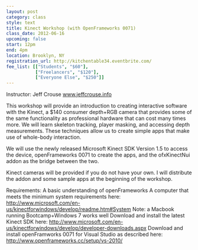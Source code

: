 ```yaml
---
layout: post
category: class
style: text
title: Kinect Workshop (with OpenFrameworks 0071)
class_date: 2012-06-16
upcoming: false
start: 12pm
end: 4pm
location: Brooklyn, NY
registration_url: http://kitchentable34.eventbrite.com/
fee_list: [["Students", "$60"],
           ["Freelancers", "$120"],
           ["Everyone Else", "$250"]]
---
```

Instructor: Jeff Crouse <a href="http://www.jeffcrouse.info">www.jeffcrouse.info</a>

This workshop will provide an introduction to creating interactive software with the Kinect, a $140 consumer depth+RGB camera that provides some of the same functionality as professional hardware that can cost many times more.  We will learn skeleton tracking, player masking, and accessing depth measurements. These techniques allow us to create simple apps that make use of whole-body interaction.

We will use the newly released Microsoft Kinect SDK Version 1.5 to access the device, openFrameworks 0071 to create the apps, and the ofxKinectNui addon as the bridge between the two.

Kinect cameras will be provided if you do not have your own.  I will distribute the addon and some sample apps at the beginning of the workshop.

Requirements:
A basic understanding of openFrameworks
A computer that meets the minimum system requirements here: <a href="http://www.microsoft.com/en-us/kinectforwindows/develop/readme.htm#System">http://www.microsoft.com/en-us/kinectforwindows/develop/readme.htm#System</a> 
Note: a Macbook running Bootcamp+Windows 7 works well
Download and install the latest Kinect SDK here: <a href="http://www.microsoft.com/en-us/kinectforwindows/develop/developer-downloads.aspx">http://www.microsoft.com/en-us/kinectforwindows/develop/developer-downloads.aspx</a> 
Download and install openFramworks 0071 for Visual Studio as described here: <a href="http://www.openframeworks.cc/setup/vs-2010/">http://www.openframeworks.cc/setup/vs-2010/</a> 


